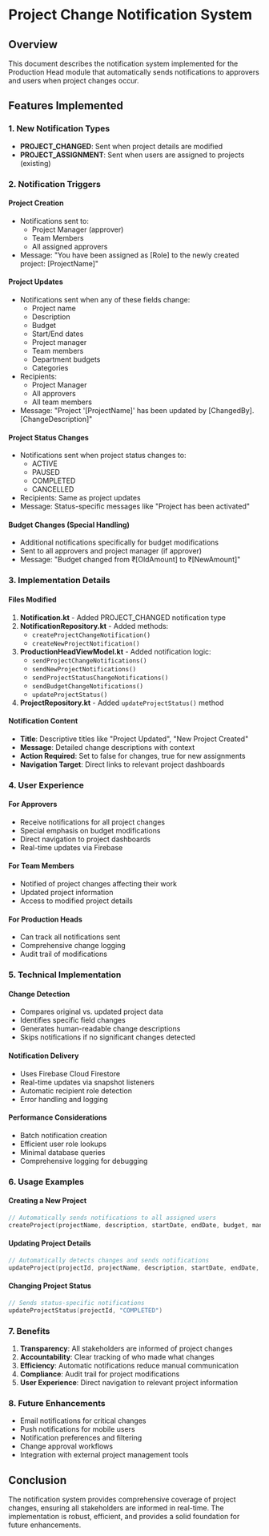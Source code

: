 # Project Change Notification System

## Overview
This document describes the notification system implemented for the Production Head module that automatically sends notifications to approvers and users when project changes occur.

## Features Implemented

### 1. New Notification Types
- **PROJECT_CHANGED**: Sent when project details are modified
- **PROJECT_ASSIGNMENT**: Sent when users are assigned to projects (existing)

### 2. Notification Triggers

#### Project Creation
- Notifications sent to:
  - Project Manager (approver)
  - Team Members
  - All assigned approvers
- Message: "You have been assigned as [Role] to the newly created project: [ProjectName]"

#### Project Updates
- Notifications sent when any of these fields change:
  - Project name
  - Description
  - Budget
  - Start/End dates
  - Project manager
  - Team members
  - Department budgets
  - Categories
- Recipients:
  - Project Manager
  - All approvers
  - All team members
- Message: "Project '[ProjectName]' has been updated by [ChangedBy]. [ChangeDescription]"

#### Project Status Changes
- Notifications sent when project status changes to:
  - ACTIVE
  - PAUSED
  - COMPLETED
  - CANCELLED
- Recipients: Same as project updates
- Message: Status-specific messages like "Project has been activated"

#### Budget Changes (Special Handling)
- Additional notifications specifically for budget modifications
- Sent to all approvers and project manager (if approver)
- Message: "Budget changed from ₹[OldAmount] to ₹[NewAmount]"

### 3. Implementation Details

#### Files Modified
1. **Notification.kt** - Added PROJECT_CHANGED notification type
2. **NotificationRepository.kt** - Added methods:
   - `createProjectChangeNotification()`
   - `createNewProjectNotification()`
3. **ProductionHeadViewModel.kt** - Added notification logic:
   - `sendProjectChangeNotifications()`
   - `sendNewProjectNotifications()`
   - `sendProjectStatusChangeNotifications()`
   - `sendBudgetChangeNotifications()`
   - `updateProjectStatus()`
4. **ProjectRepository.kt** - Added `updateProjectStatus()` method

#### Notification Content
- **Title**: Descriptive titles like "Project Updated", "New Project Created"
- **Message**: Detailed change descriptions with context
- **Action Required**: Set to false for changes, true for new assignments
- **Navigation Target**: Direct links to relevant project dashboards

### 4. User Experience

#### For Approvers
- Receive notifications for all project changes
- Special emphasis on budget modifications
- Direct navigation to project dashboards
- Real-time updates via Firebase

#### For Team Members
- Notified of project changes affecting their work
- Updated project information
- Access to modified project details

#### For Production Heads
- Can track all notifications sent
- Comprehensive change logging
- Audit trail of modifications

### 5. Technical Implementation

#### Change Detection
- Compares original vs. updated project data
- Identifies specific field changes
- Generates human-readable change descriptions
- Skips notifications if no significant changes detected

#### Notification Delivery
- Uses Firebase Cloud Firestore
- Real-time updates via snapshot listeners
- Automatic recipient role detection
- Error handling and logging

#### Performance Considerations
- Batch notification creation
- Efficient user role lookups
- Minimal database queries
- Comprehensive logging for debugging

### 6. Usage Examples

#### Creating a New Project
```kotlin
// Automatically sends notifications to all assigned users
createProject(projectName, description, startDate, endDate, budget, managerId, teamMembers, deptBudgets)
```

#### Updating Project Details
```kotlin
// Automatically detects changes and sends notifications
updateProject(projectId, projectName, description, startDate, endDate, budget, managerId, teamMembers, deptBudgets)
```

#### Changing Project Status
```kotlin
// Sends status-specific notifications
updateProjectStatus(projectId, "COMPLETED")
```

### 7. Benefits

1. **Transparency**: All stakeholders are informed of project changes
2. **Accountability**: Clear tracking of who made what changes
3. **Efficiency**: Automatic notifications reduce manual communication
4. **Compliance**: Audit trail for project modifications
5. **User Experience**: Direct navigation to relevant project information

### 8. Future Enhancements

- Email notifications for critical changes
- Push notifications for mobile users
- Notification preferences and filtering
- Change approval workflows
- Integration with external project management tools

## Conclusion
The notification system provides comprehensive coverage of project changes, ensuring all stakeholders are informed in real-time. The implementation is robust, efficient, and provides a solid foundation for future enhancements.


